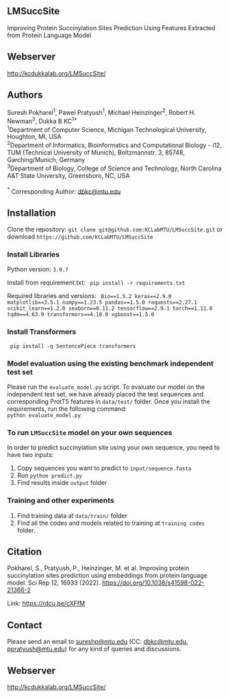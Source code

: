 ## LMSuccSite
Improving Protein Succinylation Sites Prediction Using Features Extracted from Protein Language Model

## Webserver
http://kcdukkalab.org/LMSuccSite/

## Authors
Suresh Pokharel<sup>1</sup>, Pawel Pratyush<sup>1</sup>, Michael Heinzinger<sup>2</sup>, Robert H. Newman<sup>3</sup>, Dukka B KC<sup>1*</sup>
<br>
<sup>1</sup>Department of Computer Science, Michigan Technological University, Houghton, MI, USA
<br>
<sup>2</sup>Department of Informatics, Bioinformatics and Computational Biology - i12, TUM (Technical University of Munich), Boltzmannstr. 3, 85748, Garching/Munich, Germany
<br>
<sup>3</sup>Department of Biology, College of Science and Technology, North Carolina A&T State University, Greensboro, NC, USA
<br><br>
<sup>*</sup> Corresponding Author: dbkc@mtu.edu
## Installation
Clone the repository: `git clone git@github.com:KCLabMTU/LMSuccSite.git` or download `https://github.com/KCLabMTU/LMSuccSite`
### Install Libraries
Python version: `3.9.7`

Install from requirement.txt: 
<code>
pip install -r requirements.txt
</code>

Required libraries and versions: 
<code>
Bio==1.5.2
keras==2.9.0
matplotlib==3.5.1
numpy==1.23.5
pandas==1.5.0
requests==2.27.1
scikit_learn==1.2.0
seaborn==0.11.2
tensorflow==2.9.1
torch==1.11.0
tqdm==4.63.0
transformers==4.18.0
xgboost==1.5.0
</code>

### Install Transformers
<code> pip install -q SentencePiece transformers</code>

### Model evaluation using the existing benchmark independent test set
Please run the `evaluate_model.py` script.
To evaluate our model on the independent test set, we have already placed the test sequences and corresponding ProtT5 features in `data/test/` folder. Once you install the requirements, run the following command:
<br>
<code>python evaluate_model.py</code>

### To run `LMSuccSite` model on your own sequences 

In order to predict succinylation site using your own sequence, you need to have two inputs:
1. Copy sequences you want to predict to `input/sequence.fasta`
2. Run `python predict.py`
3. Find results inside `output` folder


### Training and other experiments
1. Find training data at `data/train/` folder
2. Find all the codes and models related to training at `training codes` folder.


## Citation
Pokharel, S., Pratyush, P., Heinzinger, M. et al. Improving protein succinylation sites prediction using embeddings from protein language model. Sci Rep 12, 16933 (2022). https://doi.org/10.1038/s41598-022-21366-2

Link: https://rdcu.be/cXFfM


## Contact
Please send an email to sureshp@mtu.edu (CC: dbkc@mtu.edu, ppratyush@mtu.edu) for any kind of queries and discussions.

## Webserver
http://kcdukkalab.org/LMSuccSite/
